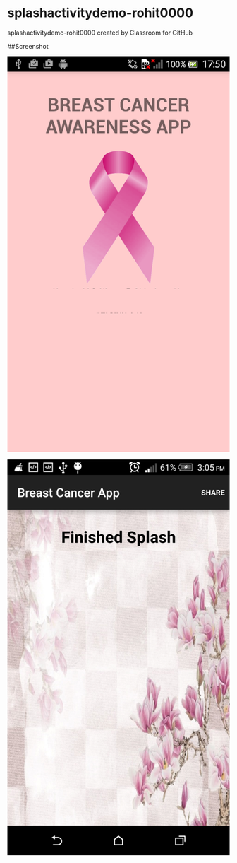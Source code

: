 # splashactivitydemo-rohit0000
splashactivitydemo-rohit0000 created by Classroom for GitHub


##Screenshot

![screenshot](Screen.png)

![screenshot](Splash.png)
